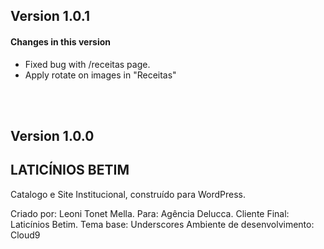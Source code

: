 
## Version 1.0.1

#### Changes in this version

* Fixed bug with /receitas page.
* Apply rotate on images in "Receitas"

<br>
<br>

## Version 1.0.0
## LATICÍNIOS BETIM

Catalogo e Site Institucional, construído para WordPress.

Criado por: Leoni Tonet Mella.
Para: Agência Delucca.
Cliente Final: Laticínios Betim.
Tema base: Underscores
Ambiente de desenvolvimento: Cloud9